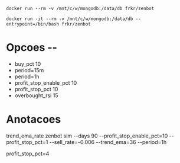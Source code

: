 ```shell
docker run --rm -v /mnt/c/w/mongodb:/data/db frkr/zenbot
```

```shell
docker run -it --rm -v /mnt/c/w/mongodb:/data/db --entrypoint=/bin/bash frkr/zenbot
```

# Opcoes --
- buy_pct 10
- period=15m
- period=1h
- profit_stop_enable_pct 10 
- profit_stop_pct 10
- overbought_rsi 15

# Anotacoes

trend_ema_rate
zenbot sim --days 90 --profit_stop_enable_pct=10 --profit_stop_pct=1 --sell_rate=-0.006 --trend_ema=36 --period=1h

profit_stop_pct=4
